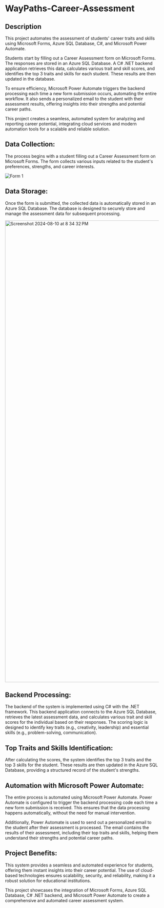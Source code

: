 # WayPaths-Career-Assessment

## Description

This project automates the assessment of students' career traits and skills using Microsoft Forms, Azure SQL Database, C#, and Microsoft Power Automate.

Students start by filling out a Career Assessment form on Microsoft Forms. The responses are stored in an Azure SQL Database. A C# .NET backend application retrieves this data, calculates various trait and skill scores, and identifies the top 3 traits and skills for each student. These results are then updated in the database.

To ensure efficiency, Microsoft Power Automate triggers the backend processing each time a new form submission occurs, automating the entire workflow. It also sends a personalized email to the student with their assessment results, offering insights into their strengths and potential career paths.

This project creates a seamless, automated system for analyzing and reporting career potential, integrating cloud services and modern automation tools for a scalable and reliable solution.

## Data Collection:

The process begins with a student filling out a Career Assessment form on Microsoft Forms. The form collects various inputs related to the student's preferences, strengths, and career interests.

![‎Form ‎1](https://github.com/user-attachments/assets/02c95aa5-6363-418d-8f06-da15beb1039e)


## Data Storage:

Once the form is submitted, the collected data is automatically stored in an Azure SQL Database. The database is designed to securely store and manage the assessment data for subsequent processing.

<img width="1512" alt="Screenshot 2024-08-10 at 8 34 32 PM" src="https://github.com/user-attachments/assets/185bcadd-0d11-49c2-bbda-d50c60c7b4a9">


## Backend Processing:

The backend of the system is implemented using C# with the .NET framework. This backend application connects to the Azure SQL Database, retrieves the latest assessment data, and calculates various trait and skill scores for the individual based on their responses. The scoring logic is designed to identify key traits (e.g., creativity, leadership) and essential skills (e.g., problem-solving, communication).


## Top Traits and Skills Identification:

After calculating the scores, the system identifies the top 3 traits and the top 3 skills for the student. These results are then updated in the Azure SQL Database, providing a structured record of the student's strengths.

## Automation with Microsoft Power Automate:

The entire process is automated using Microsoft Power Automate. Power Automate is configured to trigger the backend processing code each time a new form submission is received. This ensures that the data processing happens automatically, without the need for manual intervention.

Additionally, Power Automate is used to send out a personalized email to the student after their assessment is processed. The email contains the results of their assessment, including their top traits and skills, helping them understand their strengths and potential career paths.

## Project Benefits:

This system provides a seamless and automated experience for students, offering them instant insights into their career potential. The use of cloud-based technologies ensures scalability, security, and reliability, making it a robust solution for educational institutions.

This project showcases the integration of Microsoft Forms, Azure SQL Database, C# .NET backend, and Microsoft Power Automate to create a comprehensive and automated career assessment system.
